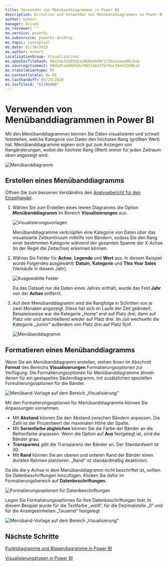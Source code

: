 ```yaml
---
title: Verwenden von Menübanddiagrammen in Power BI
description: Erstellen und Verwenden von Menübanddiagrammen im Power BI-Dienst und in Power BI Desktop
author: mihart
manager: kvivek
ms.reviewer: ''
ms.service: powerbi
ms.subservice: powerbi-desktop
ms.topic: conceptual
ms.date: 01/30/2019
ms.author: mihart
LocalizationGroup: Visualizations
ms.openlocfilehash: 08a2de32b092ba24b66ddd9f173be1eaea8819ab
ms.sourcegitcommit: 60dad5aa0d85db790553e537bf8ac34ee3289ba3
ms.translationtype: MT
ms.contentlocale: de-DE
ms.lasthandoff: 05/29/2019
ms.locfileid: "61394466"
---
```

# <a name="use-ribbon-charts-in-power-bi"></a>Verwenden von Menübanddiagrammen in Power BI
Mit den Menübanddiagrammen können Sie Daten visualisieren und schnell feststellen, welche Kategorie von Daten den höchsten Rang (größten Wert) hat. Menübanddiagramme eignen sich gut zum Anzeigen von Rangänderungen, wobei der höchste Rang (Wert) immer für jeden Zeitraum oben angezeigt wird. 

![Menübanddiagramm](media/desktop-ribbon-charts/ribbon-charts_01.png)

## <a name="create-a-ribbon-chart"></a>Erstellen eines Menübanddiagramms
Öffnen Sie zum besseren Verständnis den [Analysebericht für den Einzelhandel](../sample-retail-analysis.md). 

1. Wählen Sie zum Erstellen eines leeren Diagramms die Option **Menübanddiagramm** im Bereich **Visualisierungen** aus.

    ![Visualisierungsvorlagen](media/desktop-ribbon-charts/ribbon-charts_02.png)

    Menübanddiagramme verknüpfen eine Kategorie von Daten über das visualisierte Zeitkontinuum mithilfe von Bändern, sodass Sie den Rang einer bestimmten Kategorie während der gesamten Spanne der X-Achse (in der Regel die Zeitachse) erkennen können.

2. Wählen Sie Felder für **Achse**, **Legende** und **Wert** aus.  In diesem Beispiel wurde Folgendes ausgewählt: **Datum**, **Kategorie** und **This Year Sales** (Verkäufe in diesem Jahr).  

    ![Ausgewählte Felder](media/desktop-ribbon-charts/power-bi-ribbon-values.png)

    Da das Dataset nur die Daten eines Jahres enthält, wurde das Feld **Jahr** von der **Achse** entfernt. 

3. Auf dem Menübanddiagramm wird die Rangfolge in Schritten von je zwei Monaten angezeigt. Diese hat sich im Laufe der Zeit geändert.  Beispielsweise war die Kategorie „Home“ erst auf Platz drei, dann auf Platz vier und anschließend wieder auf Platz drei. Im Juli wechselte die Kategorie „Junior“ außerdem von Platz drei auf Platz fünf. 

    ![Menübanddiagramm](media/desktop-ribbon-charts/power-bi-ribbon.png)

## <a name="format-a-ribbon-chart"></a>Formatieren eines Menübanddiagramms
Wenn Sie ein Menübanddiagramm erstellen, stehen Ihnen im Abschnitt **Format** des Bereichs **Visualisierungen** Formatierungsoptionen zur Verfügung. Die Formatierungsoptionen für Menübanddiagramme ähneln denen für ein gestapeltes Säulendiagramm, mit zusätzlichen speziellen Formatierungsoptionen für die Bänder.

![Menüband-Vorlage auf dem Bereich „Visualisierung“](media/desktop-ribbon-charts/power-bi-format-ribbon.png)

Mit den Formatierungsoptionen für Menübanddiagramme können Sie Anpassungen vornehmen.

* Mit **Abstand** können Sie den Abstand zwischen Bändern anpassen. Die Zahl ist der Prozentwert der maximalen Höhe der Spalte.
* Mit **Serienfarbe abgleichen** können Sie die Farbe der Bänder an die Reihenfarbe anpassen. Wenn die Option auf **Aus** festgelegt ist, sind die Bänder grau.
* **Transparenz** gibt die Transparenz der Bänder an. Der Standardwert ist 30.
* Mit **Rand** können Sie am oberen und unteren Rand der Bänder einen dunklen Rahmen platzieren. „Rand“ ist standardmäßig deaktiviert.

Da die die y-Achse in dem Menübanddiagramm nicht beschriftet ist, sollten Sie Datenbeschriftungen hinzufügen. Klicken Sie dafür im Formatierungsbereich auf **Datenbeschriftungen**. 

![Formatierungsoptionen für Datenbeschriftungen](media/desktop-ribbon-charts/power-bi-labels.png)

Legen Sie Formatierungsoptionen für Ihre Datenbeschriftungen fest.  In diesem Beispiel wurde für die Textfarbe „weiß“, für die Dezimalstelle „0“ und für die Anzeigeeinheiten „Tausend“ festgelegt. 

![Menüband-Vorlage auf dem Bereich „Visualisierung“](media/desktop-ribbon-charts/power-bi-data-labels.png)

## <a name="next-steps"></a>Nächste Schritte

[Punktdiagramme und Blasendiagramme in Power BI](power-bi-visualization-scatter.md)

[Visualisierungstypen in Power BI](power-bi-visualization-types-for-reports-and-q-and-a.md)